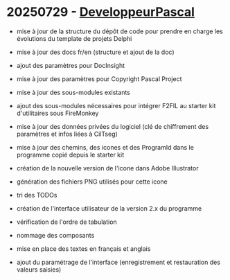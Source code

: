 # 20250729 - [DeveloppeurPascal](https://github.com/DeveloppeurPascal)

* mise à jour de la structure du dépôt de code pour prendre en charge les évolutions du template de projets Delphi
* mise à jour des docs fr/en (structure et ajout de la doc)
* ajout des paramètres pour DocInsight
* mise à jour des paramètres pour Copyright Pascal Project
* mise à jour des sous-modules existants
* ajout des sous-modules nécessaires pour intégrer F2FIL au starter kit d'utilitaires sous FireMonkey

* mise à jour des données privées du logiciel (clé de chiffrement des paramètres et infos liées à CilTseg)
* mise à jour des chemins, des icones et des ProgramId dans le programme copié depuis le starter kit

* création de la nouvelle version de l'icone dans Adobe Illustrator
* génération des fichiers PNG utilisés pour cette icone

* tri des TODOs

* création de l'interface utilisateur de la version 2.x du programme
* vérification de l'ordre de tabulation
* nommage des composants
* mise en place des textes en français et anglais
* ajout du paramétrage de l'interface (enregistrement et restauration des valeurs saisies)
